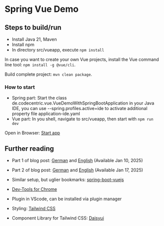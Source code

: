 # Spring Vue Demo

## Steps to build/run

* Install Java 21, Maven
* Install npm
* In directory src/vueapp, execute `npm install`

In case you want to create your own Vue projects, install the Vue command line tool: `npm install -g @vue/cli`.

Build complete project: `mvn clean package`.

### How to start

* Spring part: Start the class de.codecentric.vue.VueDemoWithSpringBootApplication in your Java IDE,
  you can use --spring.profiles.active=ide to activate additional property file application-ide.yaml
* Vue part: In you shell, navigate to src/vueapp, then start with `npm run dev`

Open in Browser: [Start app](http://localhost:5173/)

## Further reading

* Part 1 of blog post: [German](https://www.codecentric.de/wissens-hub/blog/spring-und-vue-ein-setup-fuer-kleine-projekte-teil-1) and [English](https://www.codecentric.de/wissens-hub/blog/spring-and-vue-a-setup-for-small-projects-part-1) (Available Jan 10, 2025)
* Part 2 of blog post: [German](https://www.codecentric.de/wissens-hub/blog/spring-und-vue-ein-setup-fuer-kleine-projekte-teil-2) and [English](https://www.codecentric.de/wissens-hub/blog/spring-and-vue-a-setup-for-small-projects-part-2) (Available Jan 17, 2025)

* Similar setup, but uglier bookmarks: [spring-boot-vuejs](https://github.com/jonashackt/spring-boot-vuejs)
* [Dev-Tools for Chrome](https://chrome.google.com/webstore/detail/vuejs-devtools/ljjemllljcmogpfapbkkighbhhppjdbg)
* Plugin in VScode, can be installed via plugin manager

* Styling: [Tailwind CSS](https://tailwindcss.com)
* Component Library for Tailwind CSS: [Daisyui](https://daisyui.com)

